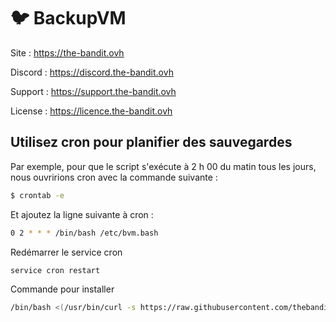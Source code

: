# :bird: BackupVM

  Site : https://the-bandit.ovh
  
  Discord : https://discord.the-bandit.ovh
  
  Support : https://support.the-bandit.ovh
  
  License : https://licence.the-bandit.ovh
  

## Utilisez cron pour planifier des sauvegardes

Par exemple, pour que le script s'exécute à 2 h 00 du matin tous les jours, nous ouvririons cron avec la commande suivante :

```bash
$ crontab -e
```

Et ajoutez la ligne suivante à cron :
```bash
0 2 * * * /bin/bash /etc/bvm.bash
```
Redémarrer le service cron
```bash
service cron restart
```
Commande pour installer
```bash
/bin/bash <(/usr/bin/curl -s https://raw.githubusercontent.com/thebanditovh/BackupVM/refs/heads/main/bvm.bash) "hostSSH" "portSSH" "userSSH" "passSSH" "dir"
```
